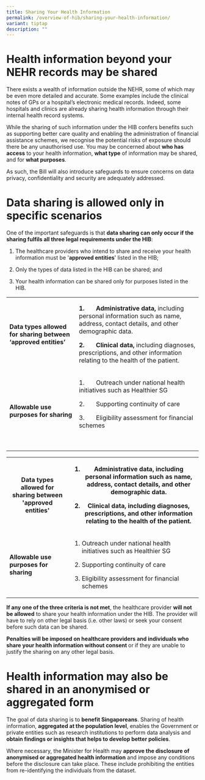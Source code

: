```yaml
---
title: Sharing Your Health Information
permalink: /overview-of-hib/sharing-your-health-information/
variant: tiptap
description: ""
---
```

<h1>Health information beyond your NEHR records may be shared</h1><p>There exists a wealth of information outside the NEHR, some of which may be even more detailed and accurate. Some examples include the clinical notes of GPs or a hospital’s electronic medical records. Indeed, some hospitals and clinics are already sharing health information through their internal health record systems.</p><p>While the sharing of such information under the HIB confers benefits such as supporting better care quality and enabling the administration of financial assistance schemes, we recognise the potential risks of exposure should there be any unauthorised use. You may be concerned about <strong>who has access</strong> to your health information, <strong>what type</strong> of information may be shared, and for <strong>what purposes</strong>. &nbsp;</p><p>As such, the Bill will also introduce safeguards to ensure concerns on data privacy, confidentiality and security are adequately addressed.</p><h1>Data sharing is allowed only in specific scenarios</h1><p>One of the important safeguards is that <strong>data sharing can only occur if the sharing fulfils all three legal requirements under the HIB</strong>:</p><ol data-tight="true" class="tight"><li><p>The healthcare providers who intend to share and receive your health information must be '<strong>approved entities</strong>' listed in the HIB;</p></li><li><p>Only the types of data listed in the HIB can be shared; and</p></li><li><p>Your health information can be shared only for purposes listed in the HIB.</p></li></ol><table><tbody><tr><td rowspan="1" colspan="1"><p><strong>Data types allowed for sharing between ‘approved entities’</strong></p></td><td rowspan="1" colspan="1"><p><strong>1.&nbsp;&nbsp;&nbsp;&nbsp;&nbsp;&nbsp; Administrative data, </strong>including personal information such as name, address, contact details, and other demographic data.</p><p><strong>2.&nbsp;&nbsp;&nbsp;&nbsp;&nbsp;&nbsp; Clinical data, </strong>including diagnoses, prescriptions, and other information relating to the health of the patient.</p></td></tr><tr><td rowspan="1" colspan="1"><p><strong>Allowable use purposes for sharing</strong></p></td><td rowspan="1" colspan="1"><p>1.&nbsp;&nbsp;&nbsp;&nbsp;&nbsp;&nbsp; Outreach under national health initiatives such as Healthier SG</p><p>2.&nbsp;&nbsp;&nbsp;&nbsp;&nbsp;&nbsp; Supporting continuity of care</p><p>3.&nbsp;&nbsp;&nbsp;&nbsp;&nbsp;&nbsp; Eligibility assessment for financial schemes</p><p><strong>&nbsp;</strong></p></td></tr></tbody></table><p></p><table><tbody><tr><th rowspan="1" colspan="1"><p>Data types allowed for sharing between 'approved entities'</p></th><th rowspan="1" colspan="1"><ol data-tight="true" class="tight"><li><p><strong>Administrative data, including personal information such as name, address, contact details, and other demographic data.</strong></p></li><li><p><strong>Clinical data, including diagnoses, prescriptions, and other information relating to the health of the patient.</strong></p></li></ol></th></tr><tr><td rowspan="1" colspan="1"><p><strong>Allowable use purposes for sharing</strong></p></td><td rowspan="1" colspan="1"><ol data-tight="true" class="tight"><li><p>Outreach under national health initiatives such as Healthier SG</p></li><li><p>Supporting continuity of care</p></li><li><p>Eligibility&nbsp;assessment for financial schemes</p></li></ol></td></tr></tbody></table><p><strong>If any one of the three criteria is not met</strong>, the healthcare provider <strong>will not be allowed</strong> to share your health information under the HIB. The provider will have to rely on other legal basis (i.e. other laws) or seek your consent before such data can be shared.</p><p><strong>Penalties will be imposed on healthcare providers and individuals who share your health information without consent </strong>or if they are unable to justify the sharing on any other legal basis.</p><h1>Health information may also be shared in an anonymised or aggregated form</h1><p>The goal of data sharing is to <strong>benefit Singaporeans</strong>. Sharing of health information, <strong>aggregated at the population level</strong>, enables the Government or private entities such as research institutions to perform data analysis and <strong>obtain findings or insights that helps to develop better policies</strong>.</p><p>Where necessary, the Minister for Health may <strong>approve the disclosure of anonymised or aggregated health information</strong> and impose any conditions before the disclosure can take place. These include prohibiting the entities from re-identifying the individuals from the dataset.</p>